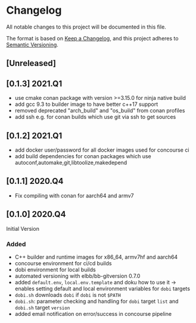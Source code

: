 # Changelog

All notable changes to this project will be documented in this file.

The format is based on [Keep a Changelog](https://keepachangelog.com/en/1.0.0/),
and this project adheres to [Semantic Versioning](https://semver.org/spec/v2.0.0.html).

## [Unreleased]

## [0.1.3] 2021.Q1

- use cmake conan package with version >=3.15.0 for ninja native build
- add gcc 9.3 to builder image to have better c++17 support
- removed deprecated "arch_build" and "os_build" from conan profiles
- add ssh e.g. for conan builds which use git via ssh to get sources

## [0.1.2] 2021.Q1

- add docker user/password for all docker images used for concourse ci
- add build dependencies for conan packages which use autoconf,automake,git,libtoolize,makedepend

## [0.1.1] 2020.Q4

- Fix compiling with conan for aarch64 and armv7

## [0.1.0] 2020.Q4

Initial Version

### Added

-   C++ builder and runtime images for x86_64, armv7hf and aarch64
-   concourse environment for ci/cd builds
-   dobi environment for local builds
-   automated versioning with elbb/bb-gitversion 0.7.0
-   added `default.env`, `local.env.template` and doku how to use it -> enables setting default and local environment variables for `dobi` targets
-   `dobi.sh` downloads `dobi` if `dobi` is not `$PATH`
-   `dobi.sh`: parameter checking and handling for `dobi` target `list` and `dobi.sh` target `version`
-   added email notification on error/success in concourse pipeline
